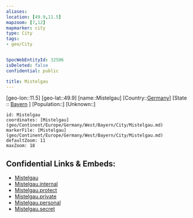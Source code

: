 ```yaml
---
aliases: 
location: [49.9,11.5]
mapzoom: [7,12] 
mapmarker: city 
type: City
tags:
- geo/City


SpocWebEntityId: 32506
isDeleted: false
confidential: public

title: Mistelgau
---
```

[geo-lon::11.5]
[geo-lat::49.9]
[name::Mistelgau]
[Country::[Germany](geo/Continent/Europe/Germany.md)]
[State :: [Bayern](geo/Continent/Europe/Germany/West/Bayern.md) ]
[Population::]
[Unknown::]


```leaflet
id: Mistelgau
coordinates: [Mistelgau](geo/Continent/Europe/Germany/West/Bayern/City/Mistelgau.md)
markerFile: [Mistelgau](geo/Continent/Europe/Germany/West/Bayern/City/Mistelgau.md)
defaultZoom: 11 
maxZoom: 18
```


## Confidential Links & Embeds: 
- [Mistelgau](../../../../../../../../_public/geo/Continent/Europe/Germany/West/Bayern/City/Mistelgau.md) 
- [Mistelgau.internal](../../../../../../../../_internal/geo/Continent/Europe/Germany/West/Bayern/City/Mistelgau.internal.md) 
- [Mistelgau.protect](../../../../../../../../_protect/geo/Continent/Europe/Germany/West/Bayern/City/Mistelgau.protect.md) 
- [Mistelgau.private](../../../../../../../../_private/geo/Continent/Europe/Germany/West/Bayern/City/Mistelgau.private.md) 
- [Mistelgau.personal](../../../../../../../../_personal/geo/Continent/Europe/Germany/West/Bayern/City/Mistelgau.personal.md) 
- [Mistelgau.secret](../../../../../../../../_secret/geo/Continent/Europe/Germany/West/Bayern/City/Mistelgau.secret.md) 
